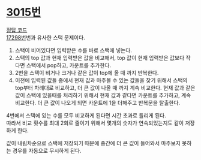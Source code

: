 # [3015번](https://www.acmicpc.net/problem/3015)
[정답 코드](/Solutions/3015/3015.py)      
[17298번](https://www.acmicpc.net/problem/17298)번과 유사한 스택 문제이다.   

1. 스택이 비어있다면 입력받은 수를 바로 스택에 넣는다.
2. 스택의 top 값과 현재 입력받은 값을 비교해서, top 값이 현재 입력받은 값보다 작다면 스택에서 pop하고, 카운트를 추가한다.   
3. 2번을 스택이 비거나 크거나 같은 값이 top에 올 때 까지 반복한다.   
4. 이전에 입력된 값들 중에서 현재 값과 마주볼 수 있는 값들을 찾기 위해서 스택의 top부터 차례대로 비교하고, 더 큰 값이 나올 때 까지 계속 비교한다. 현재 값과 같은 값이 스택에 있을때를 처리하기 위해서 현재 값과 같다면 카운트를 추가하고, 계속 비교한다. 더 큰 값이 나오게 되면 카운트에 1을 더해주고 반복문을 탈출한다.

4번에서 스택에 있는 수를 모두 비교하게 된다면 시간 초과로 틀리게 된다.   
따라서 비교 횟수를 최대 2회로 줄이기 위해서 몇개의 숫자가 연속되있는지도 같이 저장하게 한다.   
   
값이 내림차순으로 스택에 저장되기 때문에 중간에 더 큰 값이 들어와서 마주보지 못하는 경우를 자동으로 무시하게 된다.   